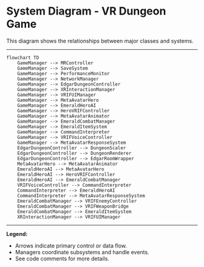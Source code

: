 # System Diagram - VR Dungeon Game

This diagram shows the relationships between major classes and systems.

---

```mermaid
flowchart TD
    GameManager --> MRController
    GameManager --> SaveSystem
    GameManager --> PerformanceMonitor
    GameManager --> NetworkManager
    GameManager --> EdgarDungeonController
    GameManager --> XRInteractionManager
    GameManager --> VRIFUIManager
    GameManager --> MetaAvatarHero
    GameManager --> EmeraldHeroAI
    GameManager --> HeroVRIFController
    GameManager --> MetaAvatarAnimator
    GameManager --> EmeraldCombatManager
    GameManager --> EmeraldItemSystem
    GameManager --> CommandInterpreter
    GameManager --> VRIFVoiceController
    GameManager --> MetaAvatarResponseSystem
    EdgarDungeonController --> DungeonScaler
    EdgarDungeonController --> DungeonRenderer
    EdgarDungeonController --> EdgarRoomWrapper
    MetaAvatarHero --> MetaAvatarAnimator
    EmeraldHeroAI --> MetaAvatarHero
    EmeraldHeroAI --> HeroVRIFController
    EmeraldHeroAI --> EmeraldCombatManager
    VRIFVoiceController --> CommandInterpreter
    CommandInterpreter --> EmeraldHeroAI
    CommandInterpreter --> MetaAvatarResponseSystem
    EmeraldCombatManager --> VRIFEnemyController
    EmeraldCombatManager --> VRIFWeaponBridge
    EmeraldCombatManager --> EmeraldItemSystem
    XRInteractionManager --> VRIFUIManager
```

---

**Legend:**
- Arrows indicate primary control or data flow.
- Managers coordinate subsystems and handle events.
- See code comments for more details. 